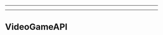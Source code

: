 -------------------------------------------------------
-------------------------------------------------------
# VideoGameAPI
